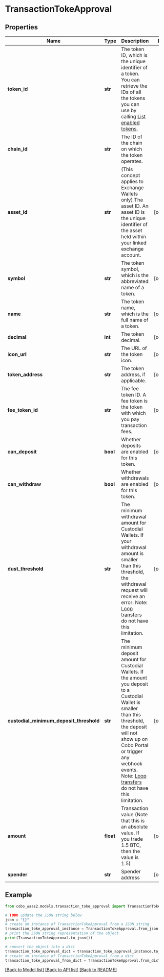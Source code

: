 # TransactionTokeApproval


## Properties

Name | Type | Description | Notes
------------ | ------------- | ------------- | -------------
**token_id** | **str** | The token ID, which is the unique identifier of a token. You can retrieve the IDs of all the tokens you can use by calling [List enabled tokens](/v2/api-references/wallets/list-enabled-tokens). | 
**chain_id** | **str** | The ID of the chain on which the token operates. | 
**asset_id** | **str** | (This concept applies to Exchange Wallets only) The asset ID. An asset ID is the unique identifier of the asset held within your linked exchange account. | [optional] 
**symbol** | **str** | The token symbol, which is the abbreviated name of a token. | [optional] 
**name** | **str** | The token name, which is the full name of a token. | [optional] 
**decimal** | **int** | The token decimal. | [optional] 
**icon_url** | **str** | The URL of the token icon. | [optional] 
**token_address** | **str** | The token address, if applicable. | [optional] 
**fee_token_id** | **str** | The fee token ID. A fee token is the token with which you pay transaction fees. | [optional] 
**can_deposit** | **bool** | Whether deposits are enabled for this token. | [optional] 
**can_withdraw** | **bool** | Whether withdrawals are enabled for this token. | [optional] 
**dust_threshold** | **str** | The minimum withdrawal amount for Custodial Wallets. If your withdrawal amount is smaller than this threshold, the withdrawal request will receive an error.  Note: [Loop transfers](https://loop.top/) do not have this limitation.  | [optional] 
**custodial_minimum_deposit_threshold** | **str** | The minimum deposit amount for Custodial Wallets. If the amount you deposit to a Custodial Wallet is smaller than this threshold, the deposit will not show up on Cobo Portal or trigger any webhook events.  Note: [Loop transfers](https://loop.top/) do not have this limitation.  | [optional] 
**amount** | **float** | Transaction value (Note that this is an absolute value. If you trade 1.5 BTC, then the value is 1.5)  | [optional] 
**spender** | **str** | Spender address | [optional] 

## Example

```python
from cobo_waas2.models.transaction_toke_approval import TransactionTokeApproval

# TODO update the JSON string below
json = "{}"
# create an instance of TransactionTokeApproval from a JSON string
transaction_toke_approval_instance = TransactionTokeApproval.from_json(json)
# print the JSON string representation of the object
print(TransactionTokeApproval.to_json())

# convert the object into a dict
transaction_toke_approval_dict = transaction_toke_approval_instance.to_dict()
# create an instance of TransactionTokeApproval from a dict
transaction_toke_approval_from_dict = TransactionTokeApproval.from_dict(transaction_toke_approval_dict)
```
[[Back to Model list]](../README.md#documentation-for-models) [[Back to API list]](../README.md#documentation-for-api-endpoints) [[Back to README]](../README.md)


